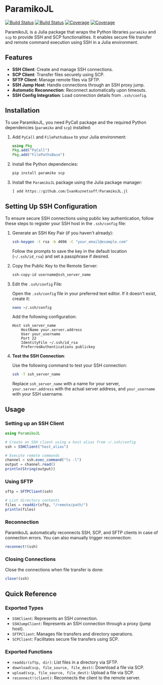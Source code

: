 # ParamikoJL

[![Build Status](https://github.com/IvanKuznetsoff/ParamikoJL.jl/actions/workflows/CI.yml/badge.svg?branch=main)](https://github.com/IvanKuznetsoff/ParamikoJL.jl/actions/workflows/CI.yml?query=branch%3Amain)
[![Build Status](https://app.travis-ci.com/IvanKuznetsoff/ParamikoJL.jl.svg?branch=main)](https://app.travis-ci.com/IvanKuznetsoff/ParamikoJL.jl)
[![Coverage](https://codecov.io/gh/IvanKuznetsoff/ParamikoJL.jl/branch/main/graph/badge.svg)](https://codecov.io/gh/IvanKuznetsoff/ParamikoJL.jl)
[![Coverage](https://coveralls.io/repos/github/IvanKuznetsoff/ParamikoJL.jl/badge.svg?branch=main)](https://coveralls.io/github/IvanKuznetsoff/ParamikoJL.jl?branch=main)

ParamikoJL is a Julia package that wraps the Python libraries `paramiko` and `scp` to provide SSH and SCP functionalities. It enables secure file transfer and remote command execution using SSH in a Julia environment.


## Features

- **SSH Client**: Create and manage SSH connections.
- **SCP Client**: Transfer files securely using SCP.
- **SFTP Client**: Manage remote files via SFTP.
- **SSH Jump Host**: Handle connections through an SSH proxy jump.
- **Automatic Reconnection**: Reconnect automatically upon timeouts.
- **SSH Config Integration**: Load connection details from `.ssh/config`.

## Installation

To use ParamikoJL, you need PyCall package and the required Python dependencies (`paramiko` and `scp`) installed:

1. Add `PyCall` and `FilePathsBase` to your Julia environment:
   ```julia
   using Pkg
   Pkg.add("PyCall")
   Pkg.add("FilePathsBase")
2. Install the Python dependencies:
   ```sh
   pip install paramiko scp
   ```
3. Install the `ParamikoJL` package using the Julia package manager:
    ```julia
    ] add https://github.com/IvanKuznetsoff/ParamikoJL.jl
    ```
## Setting Up SSH Configuration

To ensure secure SSH connections using public key authentication, follow these steps to register your SSH host in the `.ssh/config` file:

1. Generate an SSH Key Pair (if you haven't already):

    ```bash
    ssh-keygen -t rsa -b 4096 -C "your_email@example.com"
    ```

    Follow the prompts to save the key in the default location (`~/.ssh/id_rsa`) and set a passphrase if desired.

2. Copy the Public Key to the Remote Server:

    ```bash
    ssh-copy-id username@ssh_server_name
    ```

3. Edit the `.ssh/config` File:

    Open the `.ssh/config` file in your preferred text editor. If it doesn't exist, create it:

    ```bash
    nano ~/.ssh/config
    ```

    Add the following configuration:

    ```config
    Host ssh_server_name
        HostName your.server.address
        User your_username
        Port 22
        IdentityFile ~/.ssh/id_rsa
        PreferredAuthentications publickey
    ```

4. **Test the SSH Connection**:

    Use the following command to test your SSH connection:

    ```bash
    ssh -T ssh_server_name
    ```
    
    Replace `ssh_server_name` with a name for your server, `your.server.address` with the actual server address, and `your_username` with your SSH username.

## Usage

### Setting up an SSH Client

```julia
using ParamikoJL

# Create an SSH client using a host alias from ~/.ssh/config
ssh = SSHClient("host_alias")

# Execute remote commands
channel = ssh.exec_command("ls -l")
output = channel.read()
println(String(output))
```

### Using SFTP

```julia
sftp = SFTPClient(ssh)

# List directory contents
files = readdir(sftp, "/remote/path/")
println(files)
```

### Reconnection
ParamikoJL automatically reconnects SSH, SCP, and SFTP clients in case of connection errors. 
You can also manually trigger reconnection:

```julia
reconnect!(ssh)
```

### Closing Connections

 Close the connections when file transfer is done:
 ```julia
close!(ssh)
```

## Quick Reference

### Exported Types

- `SSHClient`: Represents an SSH connection.
- `SSHJumpClient`: Represents an SSH connection through a proxy (jump host).
- `SFTPClient`: Manages file transfers and directory operations.
- `SCPClient`: Facilitates secure file transfers using SCP.

### Exported Functions

- `readdir(sftp, dir)`: List files in a directory via SFTP.
- `download(scp, file_source, file_dest)`: Download a file via SCP.
- `upload(scp, file_source, file_dest)`: Upload a file via SCP.
- `reconnect!(client)`: Reconnects the client to the remote server.



